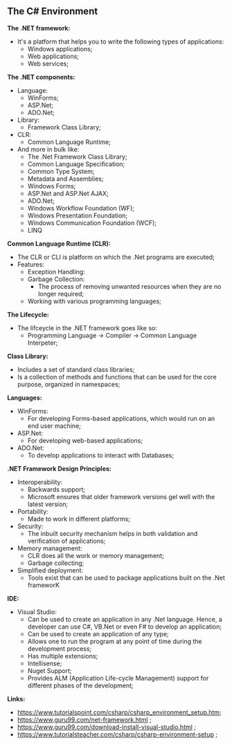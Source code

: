 ## The C# Environment

**The .NET framework:**

- It's a platform that helps you to write the following types of applications:
  - Windows applications;
  - Web applications;
  - Web services;

**The .NET components:**

- Language:
  - WinForms;
  - ASP.Net;
  - ADO.Net;
- Library:
  - Framework Class Library;
- CLR:
  - Common Language Runtime;
- And more in bulk like:
  - The .Net Framework Class Library;
  - Common Language Specification;
  - Common Type System;
  - Metadata and Assemblies;
  - Windows Forms;
  - ASP.Net and ASP.Net AJAX;
  - ADO.Net;
  - Windows Workflow Foundation (WF);
  - Windows Presentation Foundation;
  - Windows Communication Foundation (WCF);
  - LINQ

**Common Language Runtime (CLR):**

- The CLR or CLI is platform on which the .Net programs are executed;
- Features: 
  - Exception Handling:
  - Garbage Collection:
    - The process of removing unwanted resources when they are no longer required;
  - Working with various programming languages;

**The Lifecycle:**

- The lifceycle in the .NET framework goes like so:
  - Programming Language -> Compiler -> Common Language Interpeter;

**Class Library:**

- Includes a set of standard class libraries;
- Is a collection of methods and functions that can be used for the core purpose, organized in namespaces;

**Languages:**

- WinForms:
  - For developing Forms-based applications, which would run on an end user machine;
- ASP.Net:
  - For developing web-based applications;
- ADO.Net:
  - To develop applications to interact with Databases;

**.NET Framework Design Principles:**

- Interoperability:
  - Backwards support;
  - Microsoft ensures that older framework versions gel well with the latest version;
- Portability:
  - Made to work in different platforms;
- Security:
  - The inbuilt security mechanism helps in both validation and verification of applications;
- Memory management:
  - CLR does all the work or memory management;
  - Garbage collecting;
- Simplified deployment:
  - Tools exist that can be used to package applications built on the .Net frameworK

**IDE:**

- Visual Studio:
  - Can be used to create an application in any .Net language. Hence, a developer can use C#, VB.Net or even F# to develop an application;
  - Can be used to create an application of any type;
  - Allows one to run the program at any point of time during the development process;
  - Has multiple extensions;
  - Intellisense;
  - Nuget Support;
  - Provides ALM (Application Life-cycle Management) support for different phases of the development;

**Links:**

- https://www.tutorialspoint.com/csharp/csharp_environment_setup.htm;
- https://www.guru99.com/net-framework.html ;
- https://www.guru99.com/download-install-visual-studio.html ;
- https://www.tutorialsteacher.com/csharp/csharp-environment-setup ;